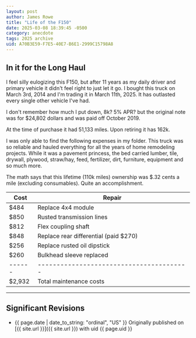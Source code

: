```yaml
---
layout: post
author: James Rowe
title: "Life of the F150"
date: 2025-03-08 18:39:45 -0500
category: anecdote
tags: 2025 archive
uid: A70B3E59-F7E5-40E7-B6E1-2999C15798A8
---
```


## In it for the Long Haul

I feel silly eulogizing this F150, but after 11 years as my daily driver and primary vehicle it didn't feel right to just let it go. I bought this truck on March 3rd, 2014 and I'm trading it in March 11th, 2025. It has outlasted every single other vehicle I've had.

I don't remember how much I put down, 8k? 5% APR? but the original note was for $24,802 dollars and was paid off October 2019.

At the time of purchase it had 51,133 miles. Upon retiring it has 162k.

I was only able to find the following expenses in my folder. This truck was so reliable and hauled everything for all the years of home remodeling projects. While it was a pavement princess, the bed carried lumber, tile, drywall, plywood, straw/hay, feed, fertilizer, dirt, furniture, equipment and so much more.

The math says that this lifetime (110k miles) ownership was $.32 cents a mile (excluding consumables). Quite an accomplishment.


| Cost | Repair                                 |
|------|----------------------------------------|
| $484 | Replace 4x4 module                     |
| $850 | Rusted transmission lines              |
| $812 | Flex coupling shaft                    |
| $848 | Replace rear differential (paid $270)  |
| $256 | Replace rusted oil dipstick            |
| $260 | Bulkhead sleeve replaced               |
|------|----------------------------------------|
|$2,932| Total maintenance costs                |

---


## Significant Revisions

- {{ page.date | date_to_string: "ordinal", "US" }} Originally published on [{{ site.url }}]({{ site.url }}) with uid {{ page.uid }}
